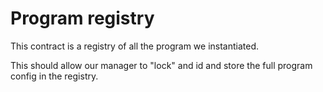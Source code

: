 # Program registry

This contract is a registry of all the program we instantiated.

This should allow our manager to "lock" and id and store the full program config in the registry.